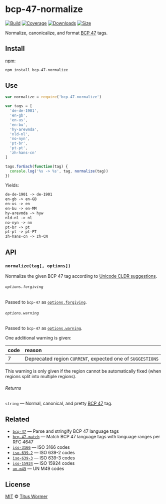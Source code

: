 # bcp-47-normalize

[![Build][build-badge]][build]
[![Coverage][coverage-badge]][coverage]
[![Downloads][downloads-badge]][downloads]
[![Size][size-badge]][size]

Normalize, canonicalize, and format [BCP 47][spec] tags.

## Install

[npm][]:

```sh
npm install bcp-47-normalize
```

## Use

```js
var normalize = require('bcp-47-normalize')

var tags = [
  'de-de-1901',
  'en-gb',
  'en-us',
  'en-bu',
  'hy-arevmda',
  'nld-nl',
  'no-nyn',
  'pt-br',
  'pt-pt',
  'zh-hans-cn'
]

tags.forEach(function(tag) {
  console.log('%s -> %s', tag, normalize(tag))
})
```

Yields:

```txt
de-de-1901 -> de-1901
en-gb -> en-GB
en-us -> en
en-bu -> en-MM
hy-arevmda -> hyw
nld-nl -> nl
no-nyn -> nn
pt-br -> pt
pt-pt -> pt-PT
zh-hans-cn -> zh-CN
```

## API

### `normalize(tag[, options])`

Normalize the given BCP 47 tag according to [Unicode CLDR suggestions][alias].

###### `options.forgiving`

Passed to `bcp-47` as [`options.forgiving`][forgiving].

###### `options.warning`

Passed to `bcp-47` as [`options.warning`][warning].

One additional warning is given:

| code | reason                                                     |
| :--- | :--------------------------------------------------------- |
| 7    | Deprecated region `CURRENT`, expected one of `SUGGESTIONS` |

This warning is only given if the region cannot be automatically fixed (when
regions split into multiple regions).

###### Returns

`string` — Normal, canonical, and pretty [BCP 47][spec] tag.

## Related

*   [`bcp-47`](https://github.com/wooorm/bcp-47-match)
    — Parse and stringify BCP 47 language tags
*   [`bcp-47-match`](https://github.com/wooorm/bcp-47-match)
    — Match BCP 47 language tags with language ranges per RFC 4647
*   [`iso-3166`](https://github.com/wooorm/iso-3166)
    — ISO 3166 codes
*   [`iso-639-2`](https://github.com/wooorm/iso-639-2)
    — ISO 639-2 codes
*   [`iso-639-3`](https://github.com/wooorm/iso-639-3)
    — ISO 639-3 codes
*   [`iso-15924`](https://github.com/wooorm/iso-15924)
    — ISO 15924 codes
*   [`un-m49`](https://github.com/wooorm/un-m49)
    — UN M49 codes

## License

[MIT][license] © [Titus Wormer][author]

<!-- Definitions -->

[build-badge]: https://img.shields.io/travis/wooorm/bcp-47-normalize.svg

[build]: https://travis-ci.org/wooorm/bcp-47-normalize

[coverage-badge]: https://img.shields.io/codecov/c/github/wooorm/bcp-47-normalize.svg

[coverage]: https://codecov.io/github/wooorm/bcp-47-normalize

[downloads-badge]: https://img.shields.io/npm/dm/bcp-47-normalize.svg

[downloads]: https://www.npmjs.com/package/bcp-47-normalize

[size-badge]: https://img.shields.io/bundlephobia/minzip/bcp-47-normalize.svg

[size]: https://bundlephobia.com/result?p=bcp-47-normalize

[npm]: https://docs.npmjs.com/cli/install

[license]: license

[author]: https://wooorm.com

[spec]: https://tools.ietf.org/html/bcp47

[alias]: https://github.com/unicode-org/cldr/blob/4b1225ead2ca9bc7a969a271b9931f137040d2bf/common/supplemental/supplementalMetadata.xml#L32

[forgiving]: https://github.com/wooorm/bcp-47#optionsforgiving

[warning]: https://github.com/wooorm/bcp-47#optionswarning
